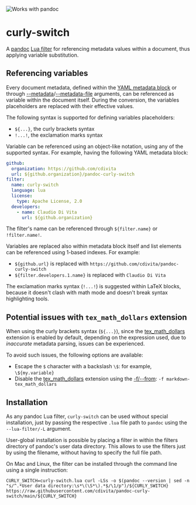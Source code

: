 ![Works with pandoc](https://github.com/cdivita/pandoc-curly-switch/actions/workflows/pandoc.yaml/badge.svg)

# curly-switch
A [pandoc](https://pandoc.org/) [Lua filter](https://pandoc.org/lua-filters.html) for referencing metadata values within a document, thus applying variable substitution.
## Referencing variables
Every document metadata, defined within the [YAML metadata block](https://pandoc.org/MANUAL.html#extension-yaml_metadata_block) or through [--metadata](https://pandoc.org/MANUAL.html#option--metadata)/[--metadata-file](https://pandoc.org/MANUAL.html#option--metadata-file) arguments, can be referenced as variable within the document itself. During the conversion, the variables placeholders are replaced with their effective values.

The following syntax is supported for defining variables placeholders:
- `${...}`, the curly brackets syntax
- `!...!`, the exclamation marks syntax

Variable can be referenced using an object-like notation, using any of the supported syntax. For example, having the following YAML metadata block:
```yaml
github:
  organization: https://github.com/cdivita
  url: ${github.organization}/pandoc-curly-switch
filter:
  name: curly-switch
  language: lua
  license:
    type: Apache License, 2.0
  developers:
    - name: Claudio Di Vita
      url: ${github.organization}
```

The filter's name can be referenced through `${filter.name}` or `!filter.name!`.

Variables are replaced also within metadata block itself and list elements can be referenced using 1-based indexes. For example:
- `${github.url}` is replaced with `https://github.com/cdivita/pandoc-curly-switch`
- `${filter.developers.1.name}` is replaced with `Claudio Di Vita`

The exclamation marks syntax (`!...!`) is suggested within LaTeX blocks, because it doesn't clash with math mode and doesn't break syntax highlighting tools.

## Potential issues with `tex_math_dollars` extension
When using the curly brackets syntax (`${...}`), since the [tex_math_dollars](https://pandoc.org/MANUAL.html#extension-tex_math_dollars) extension is enabled by default, depending on the expression used, due to _inaccurate_ metadata parsing, issues can be experienced.

To avoid such issues, the following options are available:
- Escape the `$` character with a backslash `\$`: for example, `\${my.variable}`
- Disable the [tex_math_dollars](https://pandoc.org/MANUAL.html#extension-tex_math_dollars) extension using the [-f/--from](https://pandoc.org/MANUAL.html#option--from): `-f markdown-tex_math_dollars`
## Installation
As any pandoc Lua filter, `curly-switch` can be used without special installation, just by passing the respective `.lua` file path to `pandoc` using the `--lua-filter/-L` argument.

User-global installation is possible by placing a filter in within the filters directory of pandoc's user data directory. This allows to use the filters just by using the filename, without having to specify the full file path.

On Mac and Linux, the filter can be installed through the command line using a single instruction:
```
CURLY_SWITCH=curly-switch.lua curl -LSs -o $(pandoc --version | sed -n "s/^.*User data directory:\s*\(\S*\).*$/\1/p")/${CURLY_SWITCH} https://raw.githubusercontent.com/cdivita/pandoc-curly-switch/main/${CURLY_SWITCH}
```